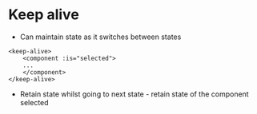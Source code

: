 # Keep alive

* Can maintain state as it switches between states

```
<keep-alive>
    <component :is="selected">
    ...
    </component>
</keep-alive>
```
* Retain state whilst going to next state - retain state of the component selected
